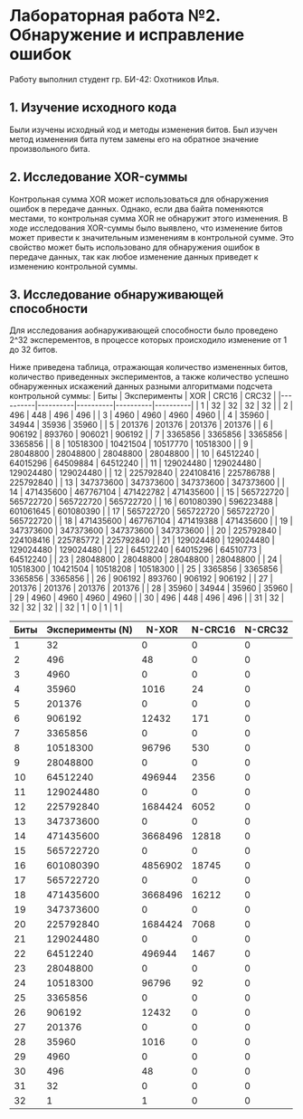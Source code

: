 # Лабораторная работа №2. Обнаружение и исправление ошибок
Работу выполнил студент гр. БИ-42: Охотников Илья.
## 1. Изучение исходного кода
Были изучены исходный код и методы изменения битов. Был изучен метод изменения бита путем замены его на обратное значение произвольного бита.
## 2. Исследование XOR-суммы
Контрольная сумма XOR может использоваться для обнаружения ошибок в передаче данных. Однако, если два байта поменяются местами, то контрольная сумма XOR не обнаружит этого изменения. В ходе исследования XOR-суммы было выявлено, что изменение битов может привести к значительным изменениям в контрольной сумме. Это свойство может быть использовано для обнаружения ошибок в передаче данных, так как любое изменение данных приведет к изменению контрольной суммы.
## 3. Исследование обнаруживающей способности
Для исследования аобнаруживающей способности было проведено 2^32 эксперементов, в процессе которых происходило изменение от 1 до 32 битов.

Ниже приведена таблица, отражающая количество измененных битов, количество приведенных экспериментов, а также количество успешно обнаруженных искажений данных разными алгоритмами подсчета контрольной суммы:
| Биты | Эксперименты | XOR | CRC16 | CRC32 |
|----------|----------|----------|----------|----------|
| 1 | 32 | 32 | 32 | 32 |
| 2 | 496 | 448 | 496 | 496 |
| 3 | 4960 | 4960 | 4960 | 4960 |
| 4 | 35960 | 34944 | 35936 | 35960 |
| 5 | 201376 | 201376 | 201376 | 201376 |
| 6 | 906192 | 893760 | 906021 | 906192 |
| 7 | 3365856 | 3365856 | 3365856 | 3365856 |
| 8 | 10518300 | 10421504 | 10517770 | 10518300 |
| 9 | 28048800 | 28048800 | 28048800 | 28048800 |
| 10 | 64512240 | 64015296 | 64509884 | 64512240 |
| 11 | 129024480 | 129024480 | 129024480 | 129024480 |
| 12 | 225792840 | 224108416 | 225786788 | 225792840 |
| 13 | 347373600 | 347373600 | 347373600 | 347373600 |
| 14 | 471435600 | 467767104 | 471422782 | 471435600 |
| 15 | 565722720 | 565722720 | 565722720 | 565722720 |
| 16 | 601080390 | 596223488 | 601061645 | 601080390 |
| 17 | 565722720 | 565722720 | 565722720 | 565722720 |
| 18 | 471435600 | 467767104 | 471419388 | 471435600 |
| 19 | 347373600 | 347373600 | 347373600 | 347373600 |
| 20 | 225792840 | 224108416 | 225785772 | 225792840 |
| 21 | 129024480 | 129024480 | 129024480 | 129024480 |
| 22 | 64512240 | 64015296 | 64510773 | 64512240 | 
| 23 | 28048800 | 28048800 | 28048800 | 28048800 |
| 24 | 10518300 | 10421504 | 10518208 | 10518300 |
| 25 | 3365856 | 3365856 | 3365856 | 3365856 |
| 26 | 906192 | 893760 | 906192 | 906192 |
| 27 | 201376 | 201376 | 201376 | 201376 |
| 28 | 35960 | 34944 | 35960 | 35960 |
| 29 | 4960 | 4960 | 4960 | 4960 |
| 30 | 496 | 448 | 496 | 496 |
| 31 | 32 | 32 | 32 | 32 |
| 32 | 1 | 0 | 1 | 1 |

| Биты | Эксперименты (N) | N-XOR | N-CRC16 | N-CRC32 |
|----------|----------|----------|----------|----------|
| 1 | 32 | 0 | 0 | 0 |
| 2 | 496 | 48 | 0 | 0 |
| 3 | 4960 | 0 | 0 | 0 |
| 4 | 35960 | 1016 | 24 | 0 |
| 5 | 201376 | 0 | 0 | 0 |
| 6 | 906192 | 12432 | 171 | 0 |
| 7 | 3365856 | 0 | 0 | 0 |
| 8 | 10518300 | 96796 | 530 | 0 |
| 9 | 28048800 | 0 | 0 | 0 |
| 10 | 64512240 | 496944 | 2356 | 0 |
| 11 | 129024480 | 0 | 0 | 0 |
| 12 | 225792840 | 1684424 | 6052 | 0 |
| 13 | 347373600 | 0 | 0 | 0 |
| 14 | 471435600 | 3668496 | 12818 | 0 |
| 15 | 565722720 | 0 | 0 | 0 |
| 16 | 601080390 | 4856902 | 18745 | 0 |
| 17 | 565722720 | 0 | 0 | 0 |
| 18 | 471435600 | 3668496 | 16212 | 0 |
| 19 | 347373600 | 0 | 0 | 0 |
| 20 | 225792840 | 1684424 | 7068 | 0 |
| 21 | 129024480 | 0 | 0 | 0 |
| 22 | 64512240 | 496944 | 1467 | 0 |
| 23 | 28048800 | 0 | 0 | 0 |
| 24 | 10518300 | 96796 | 92 | 0 |
| 25 | 3365856 | 0 | 0 | 0 |
| 26 | 906192 | 12432 | 0 | 0 |
| 27 | 201376 | 0 | 0 | 0 |
| 28 | 35960 | 1016 | 0 | 0 |
| 29 | 4960 | 0 | 0 | 0 |
| 30 | 496 | 48 | 0 | 0 |
| 31 | 32 | 0 | 0 | 0 |
| 32 | 1 | 1 | 0 | 0 |
